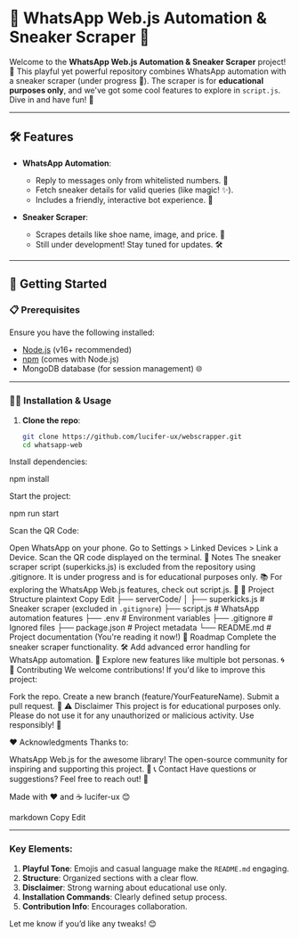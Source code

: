 # 🎉 WhatsApp Web.js Automation & Sneaker Scraper 🥾

Welcome to the **WhatsApp Web.js Automation & Sneaker Scraper** project! 🚀 This playful yet powerful repository combines WhatsApp automation with a sneaker scraper (under progress 🚧). The scraper is for **educational purposes only**, and we've got some cool features to explore in `script.js`. Dive in and have fun! 🌈

---

## 🛠️ Features
- **WhatsApp Automation**: 
  - Reply to messages only from whitelisted numbers. 📱
  - Fetch sneaker details for valid queries (like magic! ✨).
  - Includes a friendly, interactive bot experience. 🤖

- **Sneaker Scraper**:
  - Scrapes details like shoe name, image, and price. 👟
  - Still under development! Stay tuned for updates. 🛠️

---

## 🚀 Getting Started

### 📋 Prerequisites
Ensure you have the following installed:
- [Node.js](https://nodejs.org) (v16+ recommended)
- [npm](https://www.npmjs.com/) (comes with Node.js)
- MongoDB database (for session management) 🌐

---

### 🧑‍💻 Installation & Usage

1. **Clone the repo**:
   ```bash
   git clone https://github.com/lucifer-ux/webscrapper.git
   cd whatsapp-web
Install dependencies:

npm install

Start the project:

npm run start

Scan the QR Code:

Open WhatsApp on your phone.
Go to Settings > Linked Devices > Link a Device.
Scan the QR code displayed on the terminal.
🤔 Notes
The sneaker scraper script (superkicks.js) is excluded from the repository using .gitignore. It is under progress and is for educational purposes only. 📚
For exploring the WhatsApp Web.js features, check out script.js. 🎨
📂 Project Structure
plaintext
Copy
Edit
├── serverCode/
│   ├── superkicks.js      # Sneaker scraper (excluded in `.gitignore`)
├── script.js              # WhatsApp automation features
├── .env                   # Environment variables
├── .gitignore             # Ignored files
├── package.json           # Project metadata
└── README.md              # Project documentation (You're reading it now!)
🎯 Roadmap
 Complete the sneaker scraper functionality. 🛠️
 Add advanced error handling for WhatsApp automation. 🔧
 Explore new features like multiple bot personas. 🌀
🤝 Contributing
We welcome contributions! If you'd like to improve this project:

Fork the repo.
Create a new branch (feature/YourFeatureName).
Submit a pull request. 🎉
⚠️ Disclaimer
This project is for educational purposes only. Please do not use it for any unauthorized or malicious activity. Use responsibly! 🚨

❤️ Acknowledgments
Thanks to:

WhatsApp Web.js for the awesome library!
The open-source community for inspiring and supporting this project. 🌟
📞 Contact
Have questions or suggestions? Feel free to reach out! 📨

Made with ❤️ and ☕ lucifer-ux 😊

markdown
Copy
Edit

---

### Key Elements:
1. **Playful Tone**: Emojis and casual language make the `README.md` engaging.
2. **Structure**: Organized sections with a clear flow.
3. **Disclaimer**: Strong warning about educational use only.
4. **Installation Commands**: Clearly defined setup process.
5. **Contribution Info**: Encourages collaboration.

Let me know if you’d like any tweaks! 😊